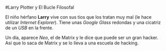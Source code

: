 #Larry Plotter y El Bucle Filosofal

El niño hérfano **Larry** vive con sus tios que los tratan muy mal (le hace utilizar *Internet Explorer*).
Tiene unas *Google Glass* redondas y una cicatriz de un *USB* en la frente.

Un día, aparece *Neo*, el de Matrix y le dice que puede ser un gran hacker.
Así que lo saca de Matrix y se lo lleva a una escuela de hacking.
